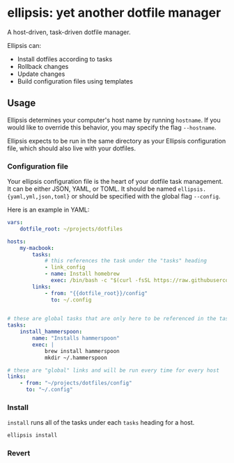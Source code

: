 # ellipsis: yet another dotfile manager

A host-driven, task-driven dotfile manager.

Ellipsis can:
- Install dotfiles according to tasks
- Rollback changes
- Update changes
- Build configuration files using templates

## Usage

Ellipsis determines your computer's host name by running `hostname`. If you would like to override this behavior, you may specify the flag `--hostname`.

Ellipsis expects to be run in the same directory as your Ellipsis configuration file, which should also live with your dotfiles.

### Configuration file

Your ellipsis configuration file is the heart of your dotfile task management. It can be either JSON, YAML, or TOML. It should be named `ellipsis.{yaml,yml,json,toml}` or should be specified with the global flag `--config`.

Here is an example in YAML:

``` yaml
vars:
    dotfile_root: ~/projects/dotfiles

hosts:
    my-macbook:
        tasks:
            # this references the task under the "tasks" heading
            - link_config
            - name: Install homebrew 
              exec: /bin/bash -c "$(curl -fsSL https://raw.githubusercontent.com/Homebrew/install/HEAD/install.sh)"
        links:
            - from: "{{dotfile_root}}/config"
              to: ~/.config
        

# these are global tasks that are only here to be referenced in the tasks heading
tasks:
    install_hammerspoon:
        name: "Installs hammerspoon"
        exec: |
            brew install hammerspoon
            mkdir ~/.hammerspoon

# these are "global" links and will be run every time for every host
links:
    - from: "~/projects/dotfiles/config"
      to: "~/.config"
```

### Install

`install` runs all of the tasks under each `tasks` heading for a host.

``` sh
ellipsis install
```

### Revert
